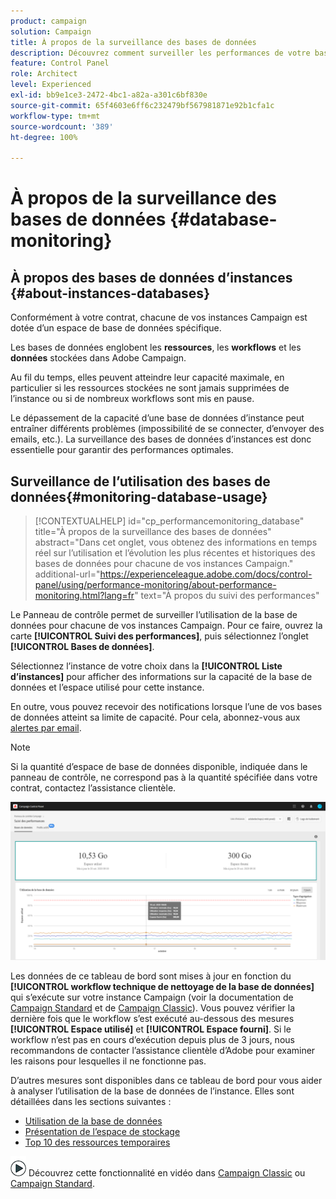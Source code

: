 ```yaml
---
product: campaign
solution: Campaign
title: À propos de la surveillance des bases de données
description: Découvrez comment surveiller les performances de votre base de données Campaign dans le panneau de contrôle
feature: Control Panel
role: Architect
level: Experienced
exl-id: bb9e1ce3-2472-4bc1-a82a-a301c6bf830e
source-git-commit: 65f4603e6ff6c232479bf567981871e92b1cfa1c
workflow-type: tm+mt
source-wordcount: '389'
ht-degree: 100%

---
```


# À propos de la surveillance des bases de données {#database-monitoring}

## À propos des bases de données d’instances {#about-instances-databases}

Conformément à votre contrat, chacune de vos instances Campaign est dotée d’un espace de base de données spécifique.

Les bases de données englobent les **ressources**, les **workflows** et les **données** stockées dans Adobe Campaign.

Au fil du temps, elles peuvent atteindre leur capacité maximale, en particulier si les ressources stockées ne sont jamais supprimées de l’instance ou si de nombreux workflows sont mis en pause.

Le dépassement de la capacité d’une base de données d’instance peut entraîner différents problèmes (impossibilité de se connecter, d’envoyer des emails, etc.). La surveillance des bases de données d’instances est donc essentielle pour garantir des performances optimales.

## Surveillance de l’utilisation des bases de données{#monitoring-database-usage}

>[!CONTEXTUALHELP]
>id="cp_performancemonitoring_database"
>title="À propos de la surveillance des bases de données"
>abstract="Dans cet onglet, vous obtenez des informations en temps réel sur l’utilisation et l’évolution les plus récentes et historiques des bases de données pour chacune de vos instances Campaign."
>additional-url="https://experienceleague.adobe.com/docs/control-panel/using/performance-monitoring/about-performance-monitoring.html?lang=fr" text="À propos du suivi des performances"

Le Panneau de contrôle permet de surveiller l’utilisation de la base de données pour chacune de vos instances Campaign. Pour ce faire, ouvrez la carte **[!UICONTROL Suivi des performances]**, puis sélectionnez l’onglet **[!UICONTROL Bases de données]**.

Sélectionnez l’instance de votre choix dans la **[!UICONTROL Liste d’instances]** pour afficher des informations sur la capacité de la base de données et l’espace utilisé pour cette instance.

En outre, vous pouvez recevoir des notifications lorsque l’une de vos bases de données atteint sa limite de capacité. Pour cela, abonnez-vous aux [alertes par email](../../performance-monitoring/using/email-alerting.md).

>[!NOTE]
>
>Si la quantité d’espace de base de données disponible, indiquée dans le panneau de contrôle, ne correspond pas à la quantité spécifiée dans votre contrat, contactez l’assistance clientèle.

![](assets/databases_dashboard.png)

Les données de ce tableau de bord sont mises à jour en fonction du **[!UICONTROL workflow technique de nettoyage de la base de données]** qui s’exécute sur votre instance Campaign (voir la documentation de [Campaign Standard](https://experienceleague.adobe.com/docs/campaign-standard/using/administrating/application-settings/technical-workflows.html?lang=fr#list-of-technical-workflows) et de [Campaign Classic](https://experienceleague.adobe.com/docs/campaign-classic/using/monitoring-campaign-classic/data-processing/database-cleanup-workflow.html?lang=fr)). Vous pouvez vérifier la dernière fois que le workflow s’est exécuté au-dessous des mesures **[!UICONTROL Espace utilisé]** et **[!UICONTROL Espace fourni]**. Si le workflow n’est pas en cours d’exécution depuis plus de 3 jours, nous recommandons de contacter l’assistance clientèle d’Adobe pour examiner les raisons pour lesquelles il ne fonctionne pas.

D’autres mesures sont disponibles dans ce tableau de bord pour vous aider à analyser l’utilisation de la base de données de l’instance. Elles sont détaillées dans les sections suivantes :

* [Utilisation de la base de données](../../performance-monitoring/using/database-utilization.md)
* [Présentation de l’espace de stockage](../../performance-monitoring/using/database-storage-overview.md)
* [Top 10 des ressources temporaires](../../performance-monitoring/using/database-top-ten-resources.md)

<!--* [Active queries](../../performance-monitoring/using/database-active-queries.md)-->

![](assets/do-not-localize/how-to-video.png) Découvrez cette fonctionnalité en vidéo dans [Campaign Classic](https://experienceleague.adobe.com/docs/campaign-classic-learn/control-panel/performance-monitoring/monitoring-databases.html?lang=fr#performance-monitoring) ou [Campaign Standard](https://experienceleague.adobe.com/docs/campaign-standard-learn/control-panel/performance-monitoring/monitoring-databases.html?lang=fr#performance-monitoring).
